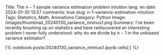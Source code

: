﻿Title: The $n-1$ sample variance estimation problem intuition
lang: en
date: 2024-01-30 13:57
comments: true
slug: n-1-variance-estimation-intuition
Tags: Statistics, Math, Animations
Category: Python
Image: /images/thumbnail_20240130_variance_nminus1.png
Summary: I’ve been recently brushing up on statistics and have rediscovered an interesting problem I never fully understood: why do we divide by $n-1$ in the unbiased variance estimator?

{% notebook posts/20240130_variance_nminus1.ipynb cells[:] %}

